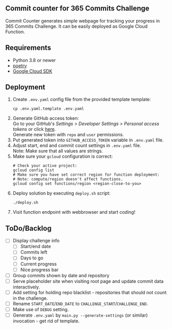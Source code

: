 ## Commit counter for 365 Commits Challenge
Commit Counter generates simple webpage for tracking your progress in 365 Commits Challenge.
It can be easily deployed as Google Cloud Function.

## Requirements
- Python 3.8 or newer
- [poetry](https://python-poetry.org/)
- [Google Cloud SDK](https://cloud.google.com/sdk/docs/install)

## Deployment
1. Create `.env.yaml` config file from the provided template template:
   ```shell script
   cp .env.yaml.template .env.yaml
   ```
2. Generate GitHub access token: \
   Go to your GitHub's *Settings > Developer Settings > Personal access tokens* or click [here](https://github.com/settings/tokens). \
   Generate new token with `repo` and `user` permissions.
3. Put generated token into `GITHUB_ACCESS_TOKEN` variable in `.env.yaml` file.
4. Adjust start, end and commit count settings in `.env.yaml` file.\
   Note: Make sure that all values are strings.
5. Make sure your `gcloud` configuration is correct:
   ```shell script
   # Check your active project:
   gcloud config list
   # Make sure you have set correct region for function deployment:
   # Note: compute/region doesn't affect functions.
   gcloud config set functions/region <region-close-to-you>
   ```
6. Deploy solution by executing `deploy.sh` script:
    ```shell script
    ./deploy.sh
    ```
7. Visit function endpoint with webbrowser and start coding!

## ToDo/Backlog
- [ ] Display challenge info
    - [ ] Start/end date
    - [ ] Commits left
    - [ ] Days to go
    - [ ] Current progress
    - [ ] Nice progress bar
- [ ] Group commits shown by date and repository
- [ ] Serve placeholder site when visiting root page and update commit data interactively.
- [ ] Add setting for holding repo blacklist - repositories that should not count in the challenge.
- [ ] Rename `START_DATE`/`END_DATE` to `CHALLENGE_START`/`CHALLENGE_END`.
- [ ] Make use of `DEBUG` setting.
- [ ] Generate `.env.yaml` by `main.py --generate-settings` (or similar) invocation - get rid of template.
